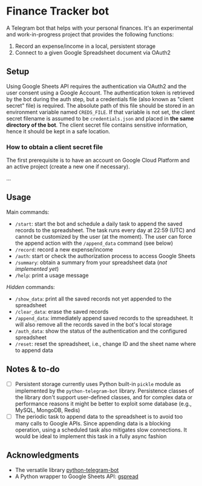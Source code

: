 # Finance Tracker bot

A Telegram bot that helps with your personal finances. It's an experimental and work-in-progress project that provides the following functions:

1. Record an expense/income in a local, persistent storage
2. Connect to a given Google Spreadsheet document via OAuth2

## Setup

Using Google Sheets API requires the authentication via OAuth2 and the user consent using a Google Account. The authentication token is retrieved by the bot during the auth step, but a credentials file (also known as "client secret" file) is required. The absolute path of this file should be stored in an environment variable named `CREDS_FILE`. If that variable is not set, the client secret filename is assumed to be `credentials.json` and placed in **the same directory of the bot**. The client secret file contains sensitive information, hence it should be kept in a safe location.

### How to obtain a client secret file

The first prerequisite is to have an account on Google Cloud Platform and an active project (create a new one if necessary).

...

## Usage

Main commands:

- `/start`: start the bot and schedule a daily task to append the saved records to the spreadsheet. The task runs every day at 22:59 (UTC) and cannot be customized by the user (at the moment). The user can force the append action with the `/append_data` command (see below)
- `/record`: record a new expense/income
- `/auth`: start or check the authorization process to access Google Sheets
- `/summary`: obtain a summary from your spreadsheet data (*not implemented yet*)
- `/help`: print a usage message

*Hidden* commands:

- `/show_data`: print all the saved records not yet appended to the spreadsheet
- `/clear_data`: erase the saved records
- `/append_data`: immediately append saved records to the spreadsheet. It will also remove all the records saved in the bot's local storage
- `/auth_data`: show the status of the authentication and the configured spreadsheet
- `/reset`: reset the spreadsheet, i.e., change ID and the sheet name where to append data

## Notes & to-do

- [ ] Persistent storage currently uses Python built-in `pickle` module as implemented by the `python-telegram-bot` library. Persistence classes of the library don't support user-defined classes, and for complex data or performance reasons it might be better to exploit some database (e.g., MySQL, MongoDB, Redis)
- [ ] The periodic task to append data to the spreadsheet is to avoid too many calls to Google APIs. Since appending data is a blocking operation, using a scheduled task also mitigates slow connections. It would be ideal to implement this task in a fully async fashion

## Acknowledgments

- The versatile library [python-telegram-bot](https://github.com/python-telegram-bot/python-telegram-bot)
- A Python wrapper to Google Sheets API: [gspread](https://github.com/burnash/gspread)
